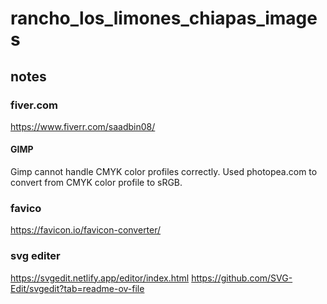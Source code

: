 # rancho_los_limones_chiapas_images
## notes
### fiver.com
https://www.fiverr.com/saadbin08/

#### GIMP
Gimp cannot handle CMYK color profiles correctly.
Used photopea.com to convert from CMYK color profile to sRGB.

### favico
https://favicon.io/favicon-converter/

### svg editer
https://svgedit.netlify.app/editor/index.html
https://github.com/SVG-Edit/svgedit?tab=readme-ov-file

